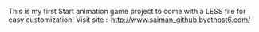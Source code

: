 
This is my first Start animation game project to come with a LESS file for easy customization!
Visit site :-http://www.saiman_github.byethost6.com/
